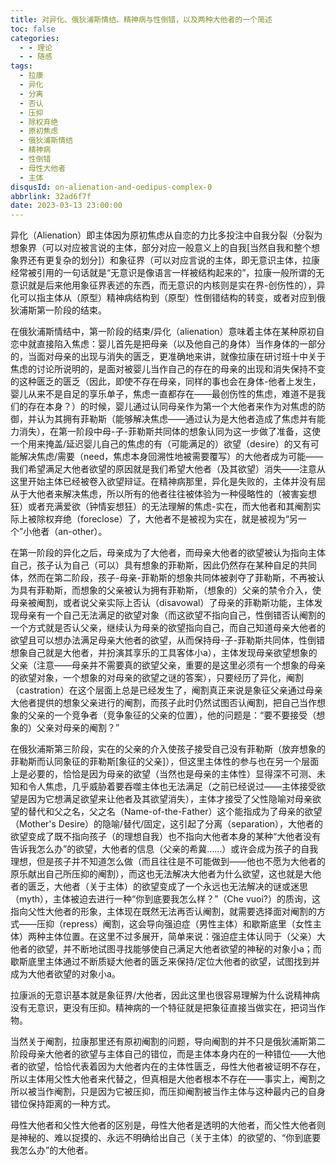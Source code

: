 ```yaml
---
title: 对异化、俄狄浦斯情结、精神病与性倒错，以及两种大他者的一个简述
toc: false
categories:
  - - 理论
  - - 随感
tags:
  - 拉康
  - 异化
  - 分离
  - 否认
  - 压抑
  - 除权弃绝
  - 原初焦虑
  - 俄狄浦斯情结
  - 精神病
  - 性倒错
  - 母性大他者
  - 主体
disqusId: on-alienation-and-oedipus-complex-0
abbrlink: 32ad6f7f
date: 2023-03-13 23:00:00
---
```


异化（Alienation）即主体因为原初焦虑从自恋的力比多投注中自我分裂（分裂为想象界（可以对应被言说的主体，部分对应一般意义上的自我[当然自我和整个想象界还有更复杂的划分]）和象征界（可以对应言说的主体，即无意识主体，拉康经常被引用的一句话就是“无意识是像语言一样被结构起来的”，拉康一般所谓的无意识就是后来他用象征界表述的东西，而无意识的内核则是实在界-创伤性的），异化可以指主体从（原型）精神病结构到（原型）性倒错结构的转变，或者对应到俄狄浦斯第一阶段的结束。  

在俄狄浦斯情结中，第一阶段的结束/异化（alienation）意味着主体在某种原初自恋中就直接陷入焦虑：婴儿首先是把母亲（以及他自己的身体）当作身体的一部分的，当面对母亲的出现与消失的匮乏，更准确地来讲，就像拉康在研讨班十中关于焦虑的讨论所说明的，是面对被婴儿当作自己的存在的母亲的出现和消失保持不变的这种匮乏的匮乏（因此，即使不存在母亲，同样的事也会在身体-他者上发生，婴儿从来不是自足的享乐单子，焦虑一直都存在——最创伤性的焦虑，难道不是我们的存在本身？）的时候，婴儿通过认同母亲作为第一个大他者来作为对焦虑的防御，并认为其拥有菲勒斯（能够解决焦虑——通过认为是大他者造成了焦虑并有能力消失），在第一阶段中母-子-菲勒斯共同体的想象认同为这一步做了准备，这使一个用来掩盖/延迟婴儿自己的焦虑的有（可能满足的）欲望（desire）的又有可能解决焦虑/需要（need，焦虑本身回溯性地被需要覆写）的大他者成为可能——我们希望满足大他者欲望的原因就是我们希望大他者（及其欲望）消失——注意从这里开始主体已经被卷入欲望辩证。在精神病那里，异化是失败的，主体并没有屈从于大他者来解决焦虑，所以所有的他者往往被体验为一种侵略性的（被害妄想狂）或者充满爱欲（钟情妄想狂）的无法理解的焦虑-实在，而大他者和其阉割实际上被除权弃绝（foreclose）了，大他者不是被视为实在，就是被视为“另一个”小他者（an-other）。  

在第一阶段的异化之后，母亲成为了大他者，而母亲大他者的欲望被认为指向主体自己，孩子认为自己（可以）具有想象的菲勒斯，因此仍然存在某种自足的共同体，然而在第二阶段，孩子-母亲-菲勒斯的想象共同体被剥夺了菲勒斯，不再被认为具有菲勒斯，而想象的父亲被认为拥有菲勒斯，（想象的）父亲的禁令介入，使母亲被阉割，或者说父亲实际上否认（disavowal）了母亲的菲勒斯功能，主体发现母亲有一个自己无法满足的欲望对象（而这欲望不指向自己，性倒错否认阉割的一个方式就是否认父亲，继续认为母亲的欲望指向自己，而自己知道母亲大他者的欲望且可以想办法满足母亲大他者的欲望，从而保持母-子-菲勒斯共同体，性倒错想象自己就是大他者，并扮演其享乐的工具客体小a），主体发现母亲欲望想象的父亲（注意——母亲并不需要真的欲望父亲，重要的是这里必须有一个想象的母亲的欲望对象，一个想象的对母亲的欲望之谜的答案），只要经历了异化，阉割（castration）在这个层面上总是已经发生了，阉割真正来说是象征父亲通过母亲大他者提供的想象父亲进行的阉割，而孩子此时仍然试图否认阉割，把自己当作想象的父亲的一个竞争者（竞争象征的父亲的位置），他的问题是：“要不要接受（想象的）父亲对母亲的阉割？”

在俄狄浦斯第三阶段，实在的父亲的介入使孩子接受自己没有菲勒斯（放弃想象的菲勒斯而认同象征的菲勒斯[象征的父亲]），但这里主体性的参与也在另一个层面上是必要的，恰恰是因为母亲的欲望（当然也是母亲的主体性）显得深不可测、未知和令人焦虑，几乎威胁着要吞噬主体也无法满足（之前已经说过——主体接受欲望是因为它想满足欲望来让他者及其欲望消失），主体才接受了父性隐喻对母亲欲望的替代和父之名，父之名（Name-of-the-Father）这个能指成为了母亲的欲望（Mother's Desire）的隐喻/替代/固定，这引起了分离（separation），大他者的欲望变成了既不指向孩子（的理想自我）也不指向大他者本身的某种“大他者没有告诉我怎么办”的欲望，大他者的信息（父亲的希冀……）或许会成为孩子的自我理想，但是孩子并不知道怎么做（而且往往是不可能做到——他也不愿为大他者的原乐献出自己所压抑的阉割），而这也无法解决大他者为什么欲望，这也就是大他者的匮乏，大他者（关于主体）的欲望变成了一个永远也无法解决的谜或迷思（myth），主体被迫去进行一种“你到底要我怎么样？”（Che vuoi?）的质询，这指向父性大他者的形象，主体现在既然无法再否认阉割，就需要选择面对阉割的方式——压抑（repress）阉割，这会导向强迫症（男性主体）和歇斯底里（女性主体）两种主体位置。在这里不过多展开，简单来说：强迫症主体认同于（父亲）大他者的欲望，并不断地试图寻找能够使自己满足大他者欲望的神秘的对象小a；而歇斯底里主体通过不断质疑大他者的匮乏来保持/定位大他者的欲望，试图找到并成为大他者欲望的对象小a。

拉康派的无意识基本就是象征界/大他者，因此这里也很容易理解为什么说精神病没有无意识，更没有压抑。精神病的一个特征就是把象征直接当做实在，把词当作物。  

当然关于阉割，拉康那里还有原初阉割的问题，导向阉割的并不只是俄狄浦斯第二阶段母亲大他者的欲望与主体自己的错位，而是主体本身内在的一种错位——大他者的欲望，恰恰代表着因为大他者内在的主体性匮乏，母性大他者被证明不存在，所以主体用父性大他者来代替之，但真相是大他者根本不存在——事实上，阉割之所以被当作阉割，只是因为它被压抑，而压抑阉割被当作主体与这种最内己的自身错位保持距离的一种方式。  

母性大他者和父性大他者的区别是，母性大他者是透明的大他者，而父性大他者则是神秘的、难以捉摸的、永远不明确给出自己（关于主体）的欲望的、“你到底要我怎么办”的大他者。
